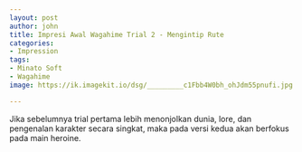 ```yaml
---
layout: post
author: john
title: Impresi Awal Wagahime Trial 2 - Mengintip Rute
categories:
- Impression
tags:
- Minato Soft
- Wagahime
image: https://ik.imagekit.io/dsg/_________c1Fbb4W0bh_ohJdm55pnufi.jpg

---
```

Jika sebelumnya trial pertama lebih menonjolkan dunia, lore, dan pengenalan karakter secara singkat, maka pada versi kedua akan berfokus pada main heroine.